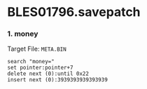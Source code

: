 # BLES01796.savepatch

### 1. money

Target File: `META.BIN`

```
search "money="
set pointer:pointer+7
delete next (0):until 0x22
insert next (0):3939393939393939
```

